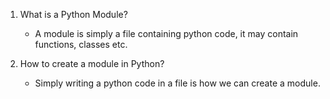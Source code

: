 1. What is a Python Module?
    * A module is simply a file containing python code, it may contain functions, classes etc.

2. How to create a module in Python?
    * Simply writing a python code in a file is how we can create a module.


